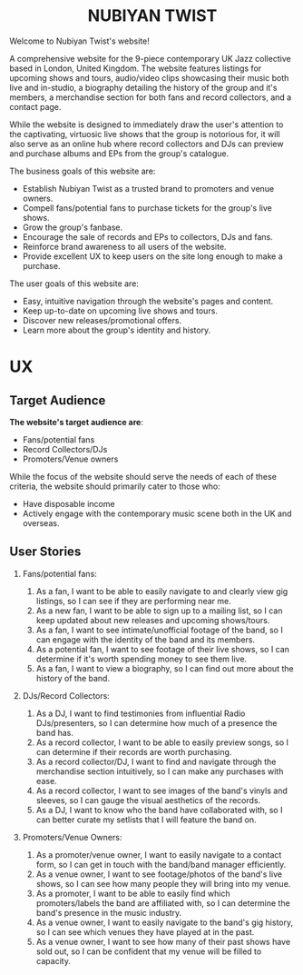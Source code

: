 <h1 align="center">NUBIYAN TWIST</h1>

Welcome to Nubiyan Twist's website! 

A comprehensive website for the 9-piece contemporary UK Jazz collective based in London, United Kingdom. 
The website features listings for upcoming shows and tours, audio/video clips showcasing their music both live and in-studio,
a biography detailing the history of the group and it's members, a merchandise section for both fans and record collectors,
and a contact page.

While the website is designed to immediately draw the user's attention to the captivating, virtuosic live shows
that the group is notorious for, it will also serve as an online hub where record collectors and DJs can
preview and purchase albums and EPs from the group's catalogue. 

The business goals of this website are:

* Establish Nubiyan Twist as a trusted brand to promoters and venue owners.
* Compell fans/potential fans to purchase tickets for the group's live shows.
* Grow the group's fanbase.
* Encourage the sale of records and EPs to collectors, DJs and fans.
* Reinforce brand awareness to all users of the website.
* Provide excellent UX to keep users on the site long enough to make a purchase.

The user goals of this website are:

* Easy, intuitive navigation through the website's pages and content.
* Keep up-to-date on upcoming live shows and tours.
* Discover new releases/promotional offers.
* Learn more about the group's identity and history.

# UX

## Target Audience

**The website's target audience are**:

* Fans/potential fans
* Record Collectors/DJs
* Promoters/Venue owners

While the focus of the website should serve the needs of each of these criteria, the website should primarily cater to those who:

* Have disposable income
* Actively engage with the contemporary music scene both in the UK and overseas.

## User Stories

1. Fans/potential fans:
    1. As a fan, I want to be able to easily navigate to and clearly view gig listings, so I can see if they are performing near me.
    2. As a new fan, I want to be able to sign up to a mailing list, so I can keep updated about new releases and upcoming shows/tours.
    3. As a fan, I want to see intimate/unofficial footage of the band, so I can engage with the identity of the band and its members.
    4. As a potential fan, I want to see footage of their live shows, so I can determine if it's worth spending money to see them live.
    5. As a fan, I want to view a biography, so I can find out more about the history of the band.

2. DJs/Record Collectors:
    1. As a DJ, I want to find testimonies from influential Radio DJs/presenters, so I can determine how much of a presence the band has.
    2. As a record collector, I want to be able to easily preview songs, so I can determine if their records are worth purchasing.
    3. As a record collector/DJ, I want to find and navigate through the merchandise section intuitively, so I can make any purchases with ease.
    4. As a record collector, I want to see images of the band's vinyls and sleeves, so I can gauge the visual aesthetics of the records.
    5. As a DJ, I want to know who the band have collaborated with, so I can better curate my setlists that I will feature the band on.

3. Promoters/Venue Owners:
    1. As a promoter/venue owner, I want to easily navigate to a contact form, so I can get in touch with the band/band manager efficiently.
    2. As a venue owner, I want to see footage/photos of the band's live shows, so I can see how many people they will bring into my venue.
    3. As a promoter, I want to be able to easily find which promoters/labels the band are affiliated with, so I can determine the band's presence in the music industry.
    4. As a venue owner, I want to easily navigate to the band's gig history, so I can see which venues they have played at in the past.
    5. As a venue owner, I want to see how many of their past shows have sold out, so I can be confident that my venue will be filled to capacity.





